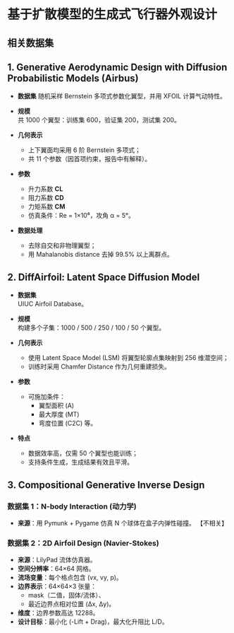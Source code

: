 # 基于扩散模型的生成式飞行器外观设计



## 相关数据集



## 1. Generative Aerodynamic Design with Diffusion Probabilistic Models (Airbus)

- **数据集**
  随机采样 Bernstein 多项式参数化翼型，并用 XFOIL 计算气动特性。

- **规模**  
  共 1000 个翼型：训练集 600，验证集 200，测试集 200。

- **几何表示**  
  - 上下翼面均采用 6 阶 Bernstein 多项式；  
  - 共 11 个参数（因首项约束，报告中有解释）。

- **参数**  
  - 升力系数 **CL**  
  - 阻力系数 **CD**  
  - 力矩系数 **CM**  
  - 仿真条件：Re = 1×10⁶，攻角 α = 5°。

- **数据处理**  
  - 去除自交和非物理翼型；  
  - 用 Mahalanobis distance 去掉 99.5% 以上离群点。  



## 2. DiffAirfoil: Latent Space Diffusion Model

- **数据集**  
  UIUC Airfoil Database。

- **规模**  
  构建多个子集：1000 / 500 / 250 / 100 / 50 个翼型。

- **几何表示**  
  - 使用 Latent Space Model (LSM) 将翼型轮廓点集映射到 256 维潜空间；  
  - 训练时采用 Chamfer Distance 作为几何重建损失。

- **参数**  
  - 可施加条件：  
    - 翼型面积 (A)  
    - 最大厚度 (MT)  
    - 弯度位置 (C2C) 等。

- **特点**  
  - 数据效率高，仅需 50 个翼型也能训练；  
  - 支持条件生成，生成结果有效且平滑。  



## 3. Compositional Generative Inverse Design

### 数据集 1：N-body Interaction (动力学)
- **来源**：用 Pymunk + Pygame 仿真 N 个球体在盒子内弹性碰撞。 【不相关】 

### 数据集 2：2D Airfoil Design (Navier-Stokes)
- **来源**：LilyPad 流体仿真器。  
- **空间分辨率**：64×64 网格。  
- **流场变量**：每个格点包含 (vx, vy, p)。  
- **边界表示**：64×64×3 张量：  
  - mask（二值，固体/流体）、  
  - 最近边界点相对位置 (Δx, Δy)。  
- **维度**：边界参数高达 12288。  
- **设计目标**：最小化 (-Lift + Drag)，最大化升阻比 L/D。  

